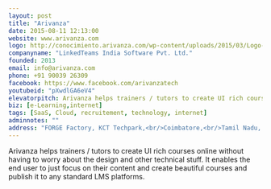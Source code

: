 ```yaml
---
layout: post
title: "Arivanza"
date: 2015-08-11 12:13:00
website: www.arivanza.com
logo: http://conocimiento.arivanza.com/wp-content/uploads/2015/03/Logo-blue.png
companyname: "LinkedTeams India Software Pvt. Ltd."
founded: 2013
email: info@arivanza.com
phone: +91 90039 26309
facebook: https://www.facebook.com/arivanzatech
youtubeid: "pXwdlGA6eV4"
elevatorpitch: Arivanza helps trainers / tutors to create UI rich courses online
biz: [e-Learning,internet]
tags: [SaaS, Cloud, recruitement, technology, internet]
adminnotes: ""
address: "FORGE Factory, KCT Techpark,<br/>Coimbatore,<br/>Tamil Nadu, India."
---
```

Arivanza helps trainers / tutors to create UI rich courses online without having to worry about the design and other technical stuff. It enables the end user to just focus on their content and create beautiful courses and publish it to any standard LMS platforms.
